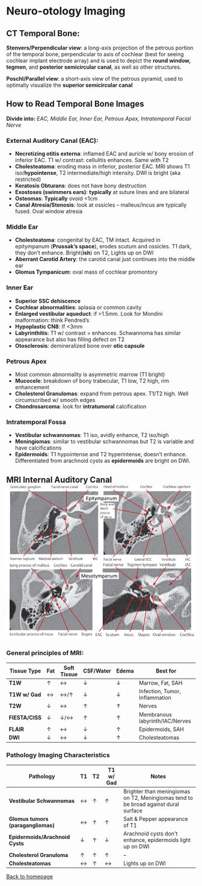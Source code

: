 # Neuro-otology Imaging

## CT Temporal Bone:

**Stenvers/Perpendicular view**: a long-axis projection of the petrous portion of the temporal bone, perpendicular to axis of cochlear (best for seeing cochlear implant electrode array) and is used to depict the **round window, tegmen**, and **posterior semicircular canal**, as well as other structures.


**Poschl/Parallel view**: a short-axis view of the petrous pyramid, used to optimally visualize the **superior semicircular canal**


## How to Read Temporal Bone Images

**Divide into:** *EAC, Middle Ear, Inner Ear, Petrous Apex, Intratemporal Facial Nerve*


### External Auditory Canal (EAC):

* **Necrotizing otitis externa**: inflamed EAC and auricle w/ bony erosion of inferior EAC. T1 w/ contrast: cellulitis enhances. Same with T2
* **Cholesteatoma**: eroding mass in inferior, posterior EAC. MRI shows T1 iso/**hypointense**, T2 intermediate/high intensity. DWI is bright (aka restricted)
* **Keratosis Obturans**: does not have bony destruction
* **Exostoses (swimmers ears)**: **typically** at suture lines and are bilateral
* **Osteomas**: **Typically** ovoid <1cm
* **Canal Atresia/Stenosis**: look at ossicles – malleus/incus are typically fused. Oval window atresia


### Middle Ear

* **Cholesteatoma**: congenital by EAC, TM intact. Acquired in epitympanum (**Prussak’s space**), erodes scutum and ossicles. T1 dark, they don’t enhance. Bright(**ish**) on T2, Lights up on DWI
* **Aberrant Carotid Artery**: the carotid canal just continues into the middle ear
* **Glomus Tympanicum**: oval mass of cochlear promontory


### Inner Ear

* **Superior SSC dehiscence**
* **Cochlear abnormalities**: aplasia or common cavity
* **Enlarged vestibular aqueduct**: if >1.5mm. Look for Mondini malformation: think Pendred’s
* **Hypoplastic CN8**: If <3mm
* **Labyrinthitis**: T1 w/ contrast = enhances. Schwannoma has similar appearance but also has filling defect on T2
* **Otosclerosis**: demineralized bone over **otic capsule**


### Petrous Apex

* Most common abnormality is asymmetric marrow (T1 bright)
* **Mucocele**: breakdown of bony trabecular, T1 low, T2 high, rim enhancement
* **Cholesterol Granulomas**: expand from petrous apex. T1/T2 high. Well circumscribed w/ smooth edges
* **Chondrosarcoma**: look for **intratumoral** calcification


### Intratemporal Fossa

* **Vestibular schwannomas**: T1 iso, avidly enhance, T2 iso/high
* **Meningiomas**: similar to vestibular schwannomas but T2 is variable and have calcifications
* **Epidermoids**: T1 hypointense and T2 hyperintense, doesn't enhance. Differentiated from arachnoid cysts as **epidermoids** are bright on DWI.


## MRI Internal Auditory Canal   ![CT Temporal Bone](../media/image5.png "right-50")



### General principles of MRI:

| Tissue Type | Fat | Soft Tissue | CSF/Water | Edema | Best for |
|----|----|----|----|----|----|
| **T1W** | ↑ | ↔ | ↓ | ↓ | Marrow, Fat, SAH |
| **T1W w/ Gad** | ↔ | ↔/↑ | ↓ | ↓ | Infection, Tumor, Inflammation |
| **T2W** | ↓ | ↔ | ↑ | ↑ | Nerves |
| **FIESTA/CISS** | ↓ | ↓/↔ | ↑ | ↑ | Membranous labyrinth/IAC/Nerves |
| **FLAIR** | ↑ | ↔ | ↓ | ↑ | Epidermoids, SAH |
| **DWI** | ↓ | ↔ | ↓ | ↑ | Cholesteatomas |


### Pathology Imaging Characteristics

| Pathology | T1 | T2 | T1 w/ Gad | Notes |
|----|----|----|----|----|
| **Vestibular Schwannomas** | ↔ | ↑ | ↑ | Brighter than meningiomas on T2, Meningiomas tend to be broad against dural surface |
| **Glomus tumors (paragangliomas)** | ↔ | ↑ | ↑ | Salt & Pepper appearance of T1 |
| **Epidermoids/Arachnoid Cysts** | ↓ | ↑ | ↓ | Arachnoid cysts don't enhance, epidermoids light up on DWI |
| **Cholesterol Granuloma** | ↑ | ↑ | ↑ | – |
| **Cholesteatomas** | ↔ | ↑ | ↔ | Lights up on DWI |



[Back to homepage](../index.html)


